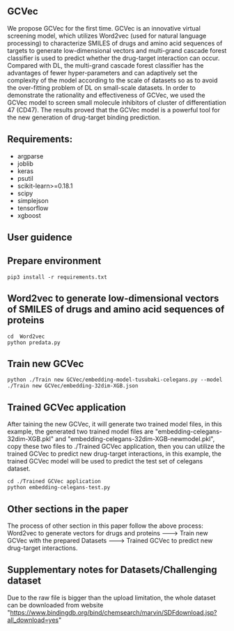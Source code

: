 ## GCVec
We propose GCVec for the first time. GCVec is an innovative virtual screening model, which utilizes Word2vec (used for natural language processing) to characterize SMILES of drugs and amino acid sequences of targets to generate low-dimensional vectors and multi-grand cascade forest classifier is used to predict whether the drug-target interaction can occur. Compared with DL, the multi-grand cascade forest classifier has the advantages of fewer hyper-parameters and can adaptively set the complexity of the model according to the scale of datasets so as to avoid the over-fitting problem of DL on small-scale datasets. In order to demonstrate the rationality and effectiveness of GCVec, we used the GCVec model to screen small molecule inhibitors of cluster of differentiation 47 (CD47). The results proved that the GCVec model is a powerful tool for the new generation of drug-target binding prediction.

## Requirements:
* argparse
* joblib
* keras
* psutil
* scikit-learn>=0.18.1
* scipy
* simplejson
* tensorflow
* xgboost

## User guidence
## Prepare environment
```
pip3 install -r requirements.txt
```
## Word2vec to generate low-dimensional vectors of SMILES of drugs and amino acid sequences of proteins
```
cd  Word2vec
python predata.py
```
## Train new GCVec 
```
python ./Train new GCVec/embedding-model-tusubaki-celegans.py --model ./Train new GCVec/embedding-32dim-XGB.json
```
## Trained GCVec application
After taining the new GCVec, it will generate two trained model files, in this example, the generated two trained model files are "embedding-celegans-32dim-XGB.pkl" and "embedding-celegans-32dim-XGB-newmodel.pkl", copy these two files to ./Trained GCVec application, then you can utilize the trained GCVec to predict new drug-target interactions, in this example, the trained GCVec model will be used to predict the test set of celegans dataset.
```
cd ./Trained GCVec application
python embedding-celegans-test.py
```
## Other sections in the paper
The process of other section in this paper follow the above process: Word2vec to generate vectors for drugs and proteins ---> Train new GCVec with the prepared Datasets ---> Trained GCVec to predict new drug-target interactions. 

## Supplementary notes for Datasets/Challenging dataset
Due to the raw file is bigger than the upload limitation, the whole dataset can be downloaded from website "https://www.bindingdb.org/bind/chemsearch/marvin/SDFdownload.jsp?all_download=yes"
